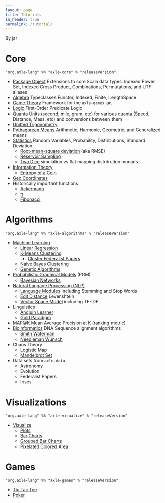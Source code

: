 ```yaml
---
layout: page
title: Tutorials
in_header: true
permalink: /tutorial/
---
```


By jar

Core
====

```
"org.axle-lang" %% "axle-core" % "releaseVersion"
```

* [Package Object](/tutorial/axle_package_object/) Extensions to core Scala data types. Indexed Power Set, Indexed Cross Product, Combinations, Permutations, and UTF aliases
* [Algebra](/tutorial/algebra/) Typeclasses Functor, Indexed, Finite, LengthSpace
* [Game Theory](/tutorial/game_theory/) Framework for the `axle-games` jar.
* [Logic](/tutorial/logic/) First-Order Predicate Logic
* [Quanta](/tutorial/quanta/) Units (second, mile, gram, etc) for various quanta (Speed, Distance, Mass, etc) and conversions between them
* [Unitted Trigonometry](/tutorial/unitted_trigonometry/)
* [Pythagorean Means](/tutorial/pythagorean_means/) Arithmetic, Harmonic, Geometric, and Generalized means
* [Statistics](/tutorial/statistics/) Random Variables, Probability, Distributions, Standard Deviation
  * [Root-mean-square deviation](/tutorial/rmsd/) (aka RMSE)
  * [Reservoir Sampling](/tutorial/reservoir_sampling/)
  * [Two Dice](/tutorial/two_dice/) simulation vs flat mapping distribution monads
* [Information Theory](/tutorial/information_theory/)
  * [Entropy of a Coin](/tutorial/entropy_biased_coin/)
* [Geo Coordinates](/tutorial/geo_coordinates/)
* Historically important functions
  * [Ackermann](/tutorial/ackermann/)
  * [π](/tutorial/pi/)
  * [Fibonacci](/tutorial/fibonacci/)


Algorithms
==========

```
"org.axle-lang" %% "axle-algorithms" % "releaseVersion"
```

* [Machine Learning](/tutorial/machine_learning/)
  * [Linear Regression](/tutorial/linear_regression/)
  * [K-Means Clustering](/tutorial/k_means_clustering/)
    * [Cluster Federalist Papers](/tutorial/federalist_papers/)
  * [Naive Bayes Clustering](/tutorial/naive_bayes/)
  * [Genetic Algorithms](/tutorial/genetic_algorithms/)
* [Probabilistic Graphical Models](/tutorial/probabilistic_graphical_models/) (PGM)
  * [Bayesian Networks](/tutorial/bayesian_networks/)
* [Natural Langage Processing (NLP)](/tutorial/natural_language_processing/)
  * [Language Modules](/tutorial/language_modules/) including Stemming and Stop Words
  * [Edit Distance](/tutorial/edit_distance/) Levenshtein
  * [Vector Space Model](/tutorial/vector_space_model/) including TF-IDF
* [Linguistics](/tutorial/linguistics/)
  * [Angluin Learner](/tutorial/angluin_learner/)
  * [Gold Paradigm](/tutorial/gold_paradigm/)
* [MAP@K](/tutorial/map_at_k) Mean Average Precision at K (ranking metric)
* [Bioinformatics](/tutorial/bioinformatics/) DNA Sequence alignment algorithms
  * [Smith Waterman](/tutorial/smith_waterman/)
  * [Needleman Wunsch](/tutorial/needleman_wunsch/)
* Chaos Theory
  * [Logistic Map](/tutorial/logistic_map/)
  * [Mandelbrot Set](/tutorial/mandelbrot/)
* Data sets from `axle.data`
  * Astronomy
  * Evolution
  * Federalist Papers
  * Irises

Visualizations
==============

```
"org.axle-lang" %% "axle-visualize" % "releaseVersion"
```

* [Visualize](/tutorial/visualize/)
  * [Plots](/tutorial/plots/)
  * [Bar Charts](/tutorial/bar_charts/)
  * [Grouped Bar Charts](/tutorial/grouped_bar_charts/)
  * [Pixelated Colored Area](/tutorial/pixelated_colored_area/)

Games
=====

```
"org.axle-lang" %% "axle-games" % "releaseVersion"
```

* [Tic Tac Toe](/tutorial/tic_tac_toe/)
* [Poker](/tutorial/poker/)

